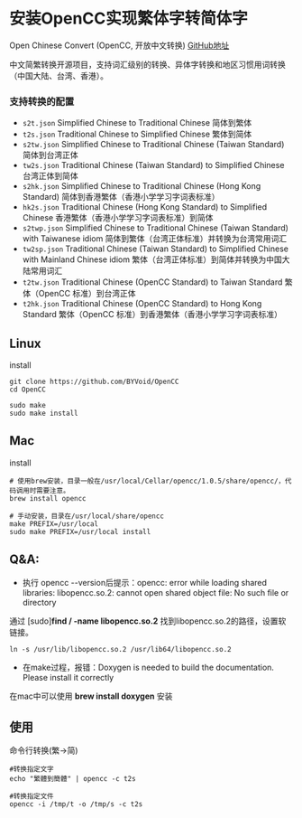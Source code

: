 安装OpenCC实现繁体字转简体字
===

Open Chinese Convert (OpenCC, 开放中文转换) [GitHub地址](https://github.com/BYVoid/OpenCC)

中文简繁转换开源项目，支持词汇级别的转换、异体字转换和地区习惯用词转换（中国大陆、台湾、香港）。

### 支持转换的配置
* `s2t.json` Simplified Chinese to Traditional Chinese 简体到繁体
* `t2s.json` Traditional Chinese to Simplified Chinese 繁体到简体
* `s2tw.json` Simplified Chinese to Traditional Chinese (Taiwan Standard) 简体到台湾正体
* `tw2s.json` Traditional Chinese (Taiwan Standard) to Simplified Chinese 台湾正体到简体
* `s2hk.json` Simplified Chinese to Traditional Chinese (Hong Kong Standard) 简体到香港繁体（香港小学学习字词表标准）
* `hk2s.json` Traditional Chinese (Hong Kong Standard) to Simplified Chinese 香港繁体（香港小学学习字词表标准）到简体
* `s2twp.json` Simplified Chinese to Traditional Chinese (Taiwan Standard) with Taiwanese idiom 简体到繁体（台湾正体标准）并转换为台湾常用词汇
* `tw2sp.json` Traditional Chinese (Taiwan Standard) to Simplified Chinese with Mainland Chinese idiom 繁体（台湾正体标准）到简体并转换为中国大陆常用词汇
* `t2tw.json` Traditional Chinese (OpenCC Standard) to Taiwan Standard 繁体（OpenCC 标准）到台湾正体
* `t2hk.json` Traditional Chinese (OpenCC Standard) to Hong Kong Standard 繁体（OpenCC 标准）到香港繁体（香港小学学习字词表标准）


## Linux

install

```
git clone https://github.com/BYVoid/OpenCC
cd OpenCC

sudo make
sudo make install
```

## Mac

install

```
# 使用brew安装，目录一般在/usr/local/Cellar/opencc/1.0.5/share/opencc/，代码调用时需要注意。
brew install opencc

# 手动安装，目录在/usr/local/share/opencc
make PREFIX=/usr/local
sudo make PREFIX=/usr/local install
```

## Q&A:

- 执行 opencc --version后提示：opencc: error while loading shared libraries: libopencc.so.2: cannot open shared object file: No such file or directory

通过 [sudo]**find / -name libopencc.so.2** 找到libopencc.so.2的路径，设置软链接。

```
ln -s /usr/lib/libopencc.so.2 /usr/lib64/libopencc.so.2
```

- 在make过程，报错：Doxygen is needed to build the documentation.  Please install it correctly

在mac中可以使用 **brew install doxygen** 安装

## 使用

命令行转换(繁->简)
```
#转换指定文字
echo "繁體到簡體" | opencc -c t2s

#转换指定文件
opencc -i /tmp/t -o /tmp/s -c t2s
```

